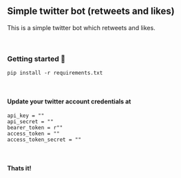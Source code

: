 ## Simple twitter bot (retweets and likes)
This is a simple twitter bot which retweets and likes.

<br>

### Getting started 💪
`pip install -r requirements.txt`

<br>

#### Update your twitter account credentials at
`api_key = "" ` <br/>
`api_secret = "" ` <br/>
`bearer_token = r""` <br/>
`access_token = ""` <br/>
`access_token_secret = ""` <br/>
 
 <br/>

#### Thats it!